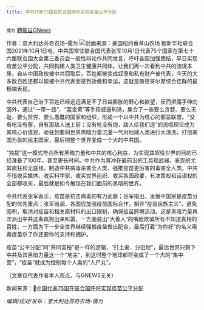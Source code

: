 ```yaml
---
title: 中共代表75国在联合国呼吁实现疫苗公平分配
---
```

`儒为` [轉載自GNews](https://gnews.org/zh-hans/1570885/)

作者：意大利达芬奇农场-儒为
![](https://assets.gnews.org/wp-content/uploads/2021/10/疫苗公平分配.jpeg)封面来源：美国纽约香草山农场
据新华社联合国2021年10月1日电，中共国常驻联合国代表张军10月1日代表75个国家在第七十六届联合国大会第三委员会一般性辩论作共同发言，呼吁各国加强团结，早日实现疫苗公平分配，共同构建人类卫生健康共同体。让我们再一次看到中共的流氓本质，自从中国政权被中共窃取后，百姓都被变成奴隶和私有财产被代表，今天的大多数百姓还都以能被中共代表而感到骄傲和幸运，这就是斯德哥尔摩综合症群的最极端表现。

中共代表自己治下百姓已经远远满足不了日益膨胀的野心和欲望，反而把魔手伸向国外，通过“一带一路”、“蓝金黄”等手段威逼利诱，集合了一些要么贪婪、要么无耻、要么贫穷、要么愚蠢的国家和组织，形成一个以中共为核心的邪恶联盟。“没有吃没有穿，自有那敌人送上前；没有枪没有炮，敌人给我们造”的流氓理论成为其核心价值观，骄狂到要同世界黑暗力量沆瀣一气对地球人类进行大清洗，打倒美国为首的民主国家，最后把整个世界变成一个大的中共国。

“独裁”这一模式符合所有黑暗力量和中共的核心利益，为实现其奴役世界的目的已经准备了100年，甚至更长时间。中共作为其冲在最前沿的工具和武器，表现的尤其疯狂和无底线，制造中共病毒杀害全人类、强推疫苗更厉害的毒害全人类。中共不惜收买媒体、收买科学家、收买世界组织、收买各国政要，有决策权和话语权的全部都收买，最后就是如今展现在我们面前的黑暗的世界。

中共代表张军表示，疫苗是抗击病毒的有力武器；张军指出，发展中国家是疫苗分配的优先重点；张军强调，各国应加强疫苗国际合作，摒弃“疫苗民族主义”，避免囤积，取消对疫苗和相关原材料的出口限制，确保疫苗跨境流动。这是黑暗力量再次派出中共这条疯狗出来叫嚣，一方面装出“大善人”的嘴脸欺骗所有不知道真相的百姓，一方面为下一步全世界继续强推疫苗做出配合，最后打着“为你好”的名义用毒疫苗杀了你还要你的支持和拥护。

疫苗“公平分配”同“共同富裕”是一样的逻辑，“打土豪，分田地”，最后世界只剩下中共及其黑暗力量这一个“地主”，到这时整个地球都将变成了一个大的“集中营”，“疫苗”就成为控制每个人类的“人尸丸”。

（文章仅代表作者本人观点，与GNEWS无关）

新闻来源：🔗[中国代表75国在联合国呼吁实现疫苗公平分配](http://world.people.com.cn/n1/2021/1003/c1002-32245188.html)

*编辑/校对/发布：意大利达芬奇农场-儒为*
